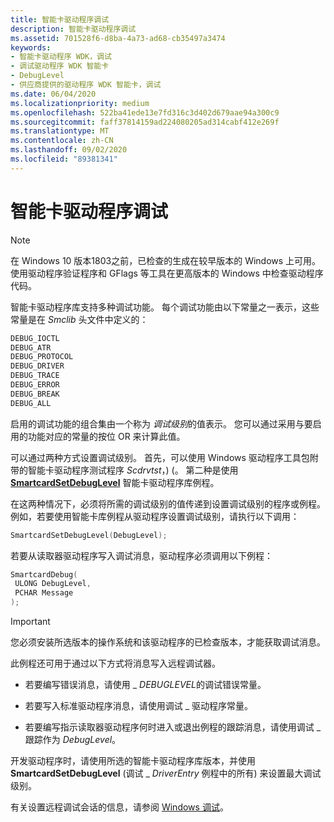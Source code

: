 ```yaml
---
title: 智能卡驱动程序调试
description: 智能卡驱动程序调试
ms.assetid: 701528f6-d8ba-4a73-ad68-cb35497a3474
keywords:
- 智能卡驱动程序 WDK，调试
- 调试驱动程序 WDK 智能卡
- DebugLevel
- 供应商提供的驱动程序 WDK 智能卡，调试
ms.date: 06/04/2020
ms.localizationpriority: medium
ms.openlocfilehash: 522ba41ede13e7fd316c3d402d679aae94a300c9
ms.sourcegitcommit: faff37814159ad224080205ad314cabf412e269f
ms.translationtype: MT
ms.contentlocale: zh-CN
ms.lasthandoff: 09/02/2020
ms.locfileid: "89381341"
---
```

# <a name="smart-card-driver-debugging"></a>智能卡驱动程序调试

> [!NOTE]
> 在 Windows 10 版本1803之前，已检查的生成在较早版本的 Windows 上可用。
> 使用驱动程序验证程序和 GFlags 等工具在更高版本的 Windows 中检查驱动程序代码。

智能卡驱动程序库支持多种调试功能。 每个调试功能由以下常量之一表示，这些常量是在 *Smclib* 头文件中定义的：

```cpp
DEBUG_IOCTL
DEBUG_ATR
DEBUG_PROTOCOL
DEBUG_DRIVER
DEBUG_TRACE
DEBUG_ERROR
DEBUG_BREAK
DEBUG_ALL
```

启用的调试功能的组合集由一个称为 *调试级别*的值表示。 您可以通过采用与要启用的功能对应的常量的按位 OR 来计算此值。

可以通过两种方式设置调试级别。 首先，可以使用 Windows 驱动程序工具包附带的智能卡驱动程序测试程序 *Scdrvtst*，)  (。 第二种是使用 [**SmartcardSetDebugLevel**](/previous-versions/ff548960(v=vs.85)) 智能卡驱动程序库例程。

在这两种情况下，必须将所需的调试级别的值传递到设置调试级别的程序或例程。 例如，若要使用智能卡库例程从驱动程序设置调试级别，请执行以下调用：

```cpp
SmartcardSetDebugLevel(DebugLevel);
```

若要从读取器驱动程序写入调试消息，驱动程序必须调用以下例程：

```cpp
SmartcardDebug(
 ULONG DebugLevel,
 PCHAR Message
);
```

> [!IMPORTANT]
> 您必须安装所选版本的操作系统和该驱动程序的已检查版本，才能获取调试消息。

此例程还可用于通过以下方式将消息写入远程调试器。

- 若要编写错误消息，请使用 \_ *DEBUGLEVEL*的调试错误常量。

- 若要写入标准驱动程序消息，请使用调试 \_ 驱动程序常量。

- 若要编写指示读取器驱动程序何时进入或退出例程的跟踪消息，请使用调试 \_ 跟踪作为 *DebugLevel*。

开发驱动程序时，请使用所选的智能卡驱动程序库版本，并使用 **SmartcardSetDebugLevel** (调试 \_ *DriverEntry* 例程中的所有) 来设置最大调试级别。

有关设置远程调试会话的信息，请参阅 [Windows 调试](../debugger/index.md)。